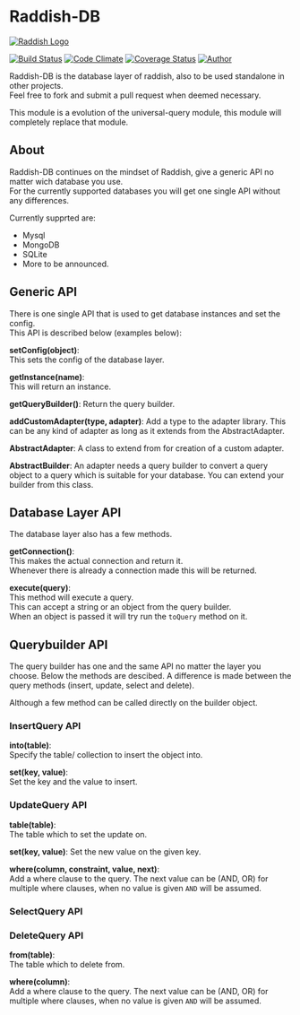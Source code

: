 # Raddish-DB

[![Raddish Logo](http://getraddish.com/assets/img/logos/raddish-db.svg)](https://github.com/getraddished/raddish-db)

[![Build Status](https://img.shields.io/travis/getraddished/raddish-db.svg?style=flat-square)](https://travis-ci.org/getraddished/raddish-db)
[![Code Climate](https://img.shields.io/codeclimate/github/getraddished/raddish-db.svg?style=flat-square)](https://codeclimate.com/github/getraddished/raddish-db)
[![Coverage Status](https://img.shields.io/codeclimate/coverage/github/getraddished/raddish-db.svg?style=flat-square)](https://coveralls.io/r/JaspervRijbroek/raddish?branch=develop)
[![Author](https://img.shields.io/badge/author-%40jaspervrijbro-brightgreen.svg?style=flat-square)](https://twitter.com/JaspervanRijbro)

Raddish-DB is the database layer of raddish, also to be used standalone in other projects.  
Feel free to fork and submit a pull request when deemed necessary.

This module is a evolution of the universal-query module, this module will completely replace that module.

## About
Raddish-DB continues on the mindset of Raddish, give a generic API no matter wich database you use.  
For the currently supported databases you will get one single API without any differences.

Currently supprted are:
- Mysql
- MongoDB
- SQLite
- More to be announced.

## Generic API
There is one single API that is used to get database instances and set the config.  
This API is described below (examples below):

**setConfig(object)**:  
This sets the config of the database layer.

**getInstance(name)**:  
This will return an instance.

**getQueryBuilder()**:
Return the query builder.

**addCustomAdapter(type, adapter)**:
Add a type to the adapter library.
This can be any kind of adapter as long as it extends from the AbstractAdapter.

**AbstractAdapter**:
A class to extend from for creation of a custom adapter.

**AbstractBuilder**:
An adapter needs a query builder to convert a query object to a query which is suitable for your database.
You can extend your builder from this class.

## Database Layer API
The database layer also has a few methods.

**getConnection()**:  
This makes the actual connection and return it.  
Whenever there is already a connection made this will be returned.

**execute(query)**:  
This method will execute a query.  
This can accept a string or an object from the query builder.  
When an object is passed it will try run the ```toQuery``` method on it.
 
## Querybuilder API
The query builder has one and the same API no matter the layer you choose.
Below the methods are descibed. A difference is made between the query methods (insert, update, select and delete).

Although a few method can be called directly on the builder object.

### InsertQuery API

**into(table)**:  
Specify the table/ collection to insert the object into.

**set(key, value)**:  
Set the key and the value to insert.

### UpdateQuery API

**table(table)**:  
The table which to set the update on.

**set(key, value)**:
Set the new value on the given key.

**where(column, constraint, value, next)**:  
Add a where clause to the query.
The next value can be (AND, OR) for multiple where clauses, when no value is given ```AND``` will be assumed.

### SelectQuery API

### DeleteQuery API

**from(table)**:  
The table which to delete from.

**where(column)**:  
Add a where clause to the query.
The next value can be (AND, OR) for multiple where clauses, when no value is given ```AND``` will be assumed.